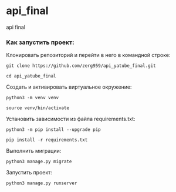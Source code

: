 # api_final
api final

### Как запустить проект:

Клонировать репозиторий и перейти в него в командной строке:

```
git clone https://github.com/zerg959/api_yatube_final.git
```

```
cd api_yatube_final
```

Cоздать и активировать виртуальное окружение:

```
python3 -m venv venv
```

```
source venv/bin/activate
```

Установить зависимости из файла requirements.txt:

```
python3 -m pip install --upgrade pip
```

```
pip install -r requirements.txt
```

Выполнить миграции:

```
python3 manage.py migrate
```

Запустить проект:

```
python3 manage.py runserver
```

